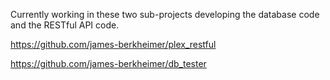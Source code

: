 Currently working in these two sub-projects developing the database code and the RESTful API code.

https://github.com/james-berkheimer/plex_restful

https://github.com/james-berkheimer/db_tester
